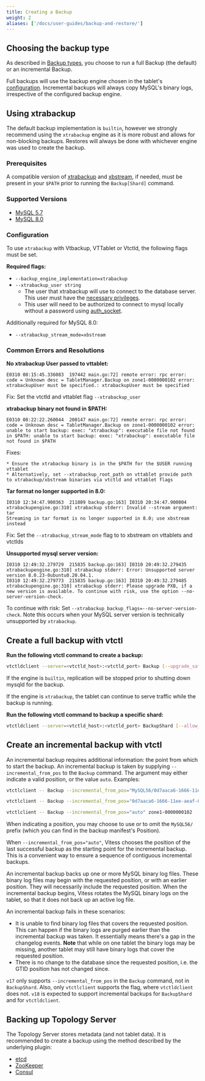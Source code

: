 ```yaml
---
title: Creating a Backup
weight: 2
aliases: ['/docs/user-guides/backup-and-restore/']
---
```


## Choosing the backup type

As described in [Backup types](../overview/#backup-types), you choose to run a full Backup (the default) or an incremental Backup.

Full backups will use the backup engine chosen in the tablet's [configuration](#configuration). Incremental backups will always copy MySQL's binary logs, irrespective of the configured backup engine.

## Using xtrabackup

The default backup implementation is `builtin`, however we strongly recommend using the `xtrabackup` engine as it is more robust and allows for non-blocking backups. Restores will always be done with whichever engine was used to create the backup.

### Prerequisites

A compatible version of [xtrabackup](https://www.percona.com/doc/percona-xtrabackup/latest/index.html) and [xbstream](https://docs.percona.com/percona-xtrabackup/8.0/xtrabackup_bin/backup.streaming.html), if needed, must be present in your `$PATH` prior to running the `Backup[Shard]` command.

### Supported Versions

* [MySQL 5.7](https://www.percona.com/doc/percona-xtrabackup/2.4/index.html#installation)
* [MySQL 8.0](https://www.percona.com/doc/percona-xtrabackup/8.0/index.html#installation)

### Configuration

To use `xtrabackup` with Vtbackup, VTTablet or Vtctld, the following flags must be set.

__Required flags:__

* `--backup_engine_implementation=xtrabackup`
* `--xtrabackup_user string` 
	* The user that xtrabackup will use to connect to the database server. This user must have the [necessary privileges](https://www.percona.com/doc/percona-xtrabackup/2.4/using_xtrabackup/privileges.html#permissions-and-privileges-needed).
    * This user will need to be authorized to connect to mysql locally without a password using [auth_socket](https://dev.mysql.com/doc/refman/5.7/en/socket-pluggable-authentication.html).

Additionally required for MySQL 8.0:

* `--xtrabackup_stream_mode=xbstream`

<!-- TODO: create backups with vtbackup
## Create backups with vtctl
-->

### Common Errors and Resolutions

__No xtrabackup User passed to vttablet:__

```
E0310 08:15:45.336083  197442 main.go:72] remote error: rpc error: code = Unknown desc = TabletManager.Backup on zone1-0000000102 error: xtrabackupUser must be specified.: xtrabackupUser must be specified
```

Fix: Set the vtctld and vttablet flag `--xtrabackup_user`

__xtrabackup binary not found in $PATH:__

```
E0310 08:22:22.260044  200147 main.go:72] remote error: rpc error: code = Unknown desc = TabletManager.Backup on zone1-0000000102 error: unable to start backup: exec: "xtrabackup": executable file not found in $PATH: unable to start backup: exec: "xtrabackup": executable file not found in $PATH
```

Fixes:

	* Ensure the xtrabackup binary is in the $PATH for the $USER running vttablet
	* Alternatively, set --xtrabackup_root_path on vttablet provide path to xtrabackup/xbstream binaries via vtctld and vttablet flags

__Tar format no longer supported in 8.0:__

```
I0310 12:34:47.900363  211809 backup.go:163] I0310 20:34:47.900004 xtrabackupengine.go:310] xtrabackup stderr: Invalid --stream argument: tar
Streaming in tar format is no longer supported in 8.0; use xbstream instead
```

Fix: Set the `--xtrabackup_stream_mode` flag to to xbstream on vttablets and vtctlds

__Unsupported mysql server version:__

```
I0310 12:49:32.279729  215835 backup.go:163] I0310 20:49:32.279435 xtrabackupengine.go:310] xtrabackup stderr: Error: Unsupported server version 8.0.23-0ubuntu0.20.04.1.
I0310 12:49:32.279773  215835 backup.go:163] I0310 20:49:32.279485 xtrabackupengine.go:310] xtrabackup stderr: Please upgrade PXB, if a new version is available. To continue with risk, use the option --no-server-version-check.
```

To continue with risk: Set `--xtrabackup_backup_flags=--no-server-version-check`. Note this occurs when your MySQL server version is technically unsupported by `xtrabackup`.

## Create a full backup with vtctl

__Run the following vtctl command to create a backup:__

```sh
vtctldclient --server=<vtctld_host>:<vtctld_port> Backup [--upgrade_safe=false] <tablet-alias>
```

If the engine is `builtin`, replication will be stopped prior to shutting down mysqld for the backup.

If the engine is `xtrabackup`, the tablet can continue to serve traffic while the backup is running.

__Run the following vtctl command to backup a specific shard:__

``` sh
vtctldclient --server=<vtctld_host>:<vtctld_port> BackupShard [--allow_primary=false] [--upgrade_safe=false] <keyspace/shard>
```

## Create an incremental backup with vtctl

An incremental backup requires additional information: the point from which to start the backup. An incremental backup is taken by supplying `--incremental_from_pos` to the `Backup` command. The argument may either indicate a valid position, or the value `auto`. Examples:

```sh
vtctlclient -- Backup --incremental_from_pos="MySQL56/0d7aaca6-1666-11ee-aeaf-0a43f95f28a3:1-53" zone1-0000000102

vtctlclient -- Backup --incremental_from_pos="0d7aaca6-1666-11ee-aeaf-0a43f95f28a3:1-53" zone1-0000000102

vtctlclient -- Backup --incremental_from_pos="auto" zone1-0000000102
```

When indicating a position, you may choose to use or to omit the `MySQL56/` prefix (which you can find in the backup manifest's Position).

When `--incremental_from_pos="auto"`, Vitess chooses the position of the last successful backup as the starting point for the incremental backup. This is a convenient way to ensure a sequence of contiguous incremental backups.

An incremental backup backs up one or more MySQL binary log files. These binary log files may begin with the requested position, or with an earlier position. They will necessarily include the requested position. When the incremental backup begins, Vitess rotates the MySQL binary logs on the tablet, so that it does not back up an active log file.

An incremental backup fails in these scenarios:

- It is unable to find binary log files that covers the requested position. This can happen if the binary logs are purged earlier than the incremental backup was taken. It essentially means there's a gap in the changelog events. **Note** that while on one tablet the binary logs may be missing, another tablet may still have binary logs that cover the requested position.
- There is no change to the database since the requested position, i.e. the GTID position has not changed since.

`v17` only supports `--incremental_from_pos` in the `Backup` command, not in `BackupShard`. Also, only `vtctlclient` supports the flag, where `vtctldclient` does not. `v18` is expected to support incremental backups for `BackupShard` and for `vtctldclient`.

## Backing up Topology Server

The Topology Server stores metadata (and not tablet data). It is recommended to create a backup using the method described by the underlying plugin:

* [etcd](https://etcd.io/docs/v3.4.0/op-guide/recovery/)
* [ZooKeeper](http://zookeeper.apache.org/doc/r3.6.0/zookeeperAdmin.html#sc_dataFileManagement)
* [Consul](https://www.consul.io/docs/commands/snapshot.html)
